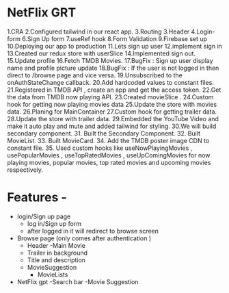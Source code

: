 # NetFlix GRT
1.CRA
2.Configured tailwind in our react app.
3.Routing
3.Header
4.Login-form
6.Sign Up form
7.useRef hook
8.Form Validation
9.Firebase set up
10.Deploying our app to production
11.Lets sign up user
12.implement sign in 
13.Created our redux store with userSlice
14.Implemented sign out.
15.Update profile 
16.Fetch TMDB Movies.
17.BugFix : Sign up user display name and profile picture update
18.BugFix : If the user is not logged in then direct to /browse page and vice versa.
19.Unsubscribed to the onAuthStateChange callback.
20.Add hardcoded values to constant files.
21.Registered in TMDB API , create an app and get the access token.
22.Get the data from TMDB now playing API.
23.Created movieSlice .
24.Custom hook for getting now playing movies data
25.Update the store  with movies data. 
26.Planing for MainContainer 
27.Custom hook for getting trailer data.
28.Update the store with trailer data.
29.Embedded the YouTube Video and make it auto play and mute and added tailwind for styling.
30.We will build secondary component.
31. Built the Secondary Component.
32. Built MovieList.
33. Built MovieCard.
34. Add the TMDB poster image CDN to constant file.
35. Used custom hooks like useNowPlayingMovies , usePopularMovies , useTopRatedMovies , useUpComingMovies for now playing movies, popular movies, top rated movies and upcoming movies respectively.

# Features -
 - login/Sign up page
    - log in/Sign up form
    - after logged in it will redirect to browse screen
 - Browse page (only comes after authentication )
    - Header 
    -Main Movie 
     - Trailer in background
     - Title and description
     - MovieSuggestion
       - MovieLists
- NetFlix gpt 
  -Search bar
  -Movie Suggestion     
 